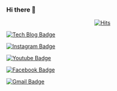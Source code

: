 ### Hi there 👋

<!--
**qkdgywls0503/qkdgywls0503** is a ✨ _special_ ✨ repository because its `README.md` (this file) appears on your GitHub profile.

Here are some ideas to get you started:

- 🔭 I’m currently working on ...
- 🌱 I’m currently learning ...
- 👯 I’m looking to collaborate on ...
- 🤔 I’m looking for help with ...
- 💬 Ask me about ...
- 📫 How to reach me: ...
- 😄 Pronouns: ...
- ⚡ Fun fact: ...
-->  
<div align=center>
	
  [![Hits](https://hits.seeyoufarm.com/api/count/incr/badge.svg?url=https%3A%2F%2Fgithub.com%2Fzzsza)](https://hits.seeyoufarm.com) 
	
</div>
  
[![Tech Blog Badge](https://img.shields.io/github/followers/qkdgywls0503?style=social)](https://qkdgywls0503.github.io/)
	
[![Instagram Badge](https://img.shields.io/badge/-Instagram-violet?style=flat&logo=Instagram&link=https://www.instagram.com/b_nijoyh/)](https://www.instagram.com/b_nijoyh/)
	
[![Youtube Badge](https://img.shields.io/badge/Youtube-ff0000?style=flat-square&logo=youtube&link=https://www.youtube.com/channel/UCr5VGXtgjVRWQIDBv7fHe8Q)](https://www.youtube.com/channel/UCr5VGXtgjVRWQIDBv7fHe8Q)
	
[![Facebook Badge](https://img.shields.io/badge/facebook-1877f2?style=flat-square&logo=facebook&logoColor=white&link=https://www.facebook.com/Hj0503/)](https://www.facebook.com/Hj0503/)
		
[![Gmail Badge](https://img.shields.io/badge/Gmail-d14836?style=flat-square&logo=Gmail&logoColor=white&link=mailto:nijoyh0503@gmail.com)](mailto:nijoyh0503@gmail.com)
  
